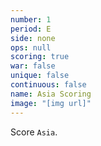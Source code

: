 ```yaml
---
number: 1
period: E
side: none
ops: null
scoring: true
war: false
unique: false
continuous: false
name: Asia Scoring
image: "[img url]"
---
```

Score `Asia`.
